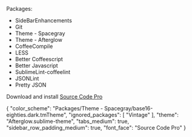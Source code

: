 Packages:
 - SideBarEnhancements
 - Git
 - Theme - Spacegray
 - Theme - Afterglow
 - CoffeeCompile
 - LESS
 - Better Coffeescript
 - Better Javascript
 - SublimeLint-coffeelint
 - JSONLint
 - Pretty JSON


Download and install [Source Code Pro](https://github.com/adobe/source-code-pro)


{
	"color_scheme": "Packages/Theme - Spacegray/base16-eighties.dark.tmTheme",
	"ignored_packages":
	[
		"Vintage"
	],
	"theme": "Afterglow.sublime-theme",
	"tabs_medium": true,
	"sidebar_row_padding_medium": true,
	"font_face": "Source Code Pro"
}
